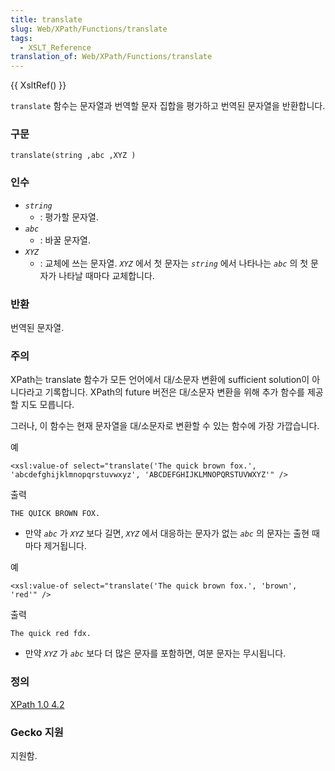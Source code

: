 ```yaml
---
title: translate
slug: Web/XPath/Functions/translate
tags:
  - XSLT_Reference
translation_of: Web/XPath/Functions/translate
---
```

{{ XsltRef() }}

`translate` 함수는 문자열과 번역할 문자 집합을 평가하고 번역된 문자열을 반환합니다.

### 구문

```
translate(string ,abc ,XYZ )
```

### 인수

- _`string`_
  - : 평가할 문자열.
- _`abc`_
  - : 바꿀 문자열.
- _`XYZ`_
  - : 교체에 쓰는 문자열.
    _`XYZ`_
    에서 첫 문자는
    _`string`_
    에서 나타나는
    _`abc`_
    의 첫 문자가 나타날 때마다 교체합니다.

### 반환

번역된 문자열.

### 주의

XPath는 translate 함수가 모든 언어에서 대/소문자 변환에 sufficient solution이 아니다라고 기록합니다. XPath의 future 버전은 대/소문자 변환을 위해 추가 함수를 제공할 지도 모릅니다.

그러나, 이 함수는 현재 문자열을 대/소문자로 변환할 수 있는 함수에 가장 가깝습니다.

예

```
<xsl:value-of select="translate('The quick brown fox.', 'abcdefghijklmnopqrstuvwxyz', 'ABCDEFGHIJKLMNOPQRSTUVWXYZ'" />
```

출력

```
THE QUICK BROWN FOX.
```

- 만약
  _`abc`_
  가
  _`XYZ`_
  보다 길면,
  _`XYZ`_
  에서 대응하는 문자가 없는
  _`abc`_
  의 문자는 출현 때마다 제거됩니다.

예

```
<xsl:value-of select="translate('The quick brown fox.', 'brown', 'red'" />
```

출력

```
The quick red fdx.
```

- 만약
  _`XYZ`_
  가
  _`abc`_
  보다 더 많은 문자를 포함하면, 여분 문자는 무시됩니다.

### 정의

[XPath 1.0 4.2](http://www.w3.org/TR/xpath#function-translate)

### Gecko 지원

지원함.
